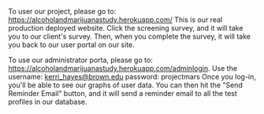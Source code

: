 To user our project, please go to: https://alcoholandmarijuanastudy.herokuapp.com/ This is our real production deployed website. Click the screening survey, and it will take you to our client's survey. Then, when you complete the survey, it will take you back to our user portal on our site. 

To use our administrator porta, please go to: https://alcoholandmarijuanastudy.herokuapp.com/adminlogin. Use the username: kerri_hayes@brown.edu password: projectmars Once you log-in, you'll be able to see our graphs of user data. You can then hit the "Send Reminder Email" button, and it will send a reminder email to all the test profiles in our database.
